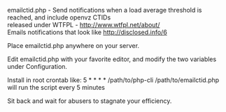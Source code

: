 emailctid.php - Send notifications when a load average threshold is reached, and include openvz CTIDs  
released under WTFPL - http://www.wtfpl.net/about/  
Emails notifications that look like http://disclosed.info/6

Place emailctid.php anywhere on your server.

Edit emailctid.php with your favorite editor, and modify the two variables under Configuration.

Install in root crontab like:
5 * * * * /path/to/php-cli /path/to/emailctid.php
will run the script every 5 minutes

Sit back and wait for abusers to stagnate your efficiency.
